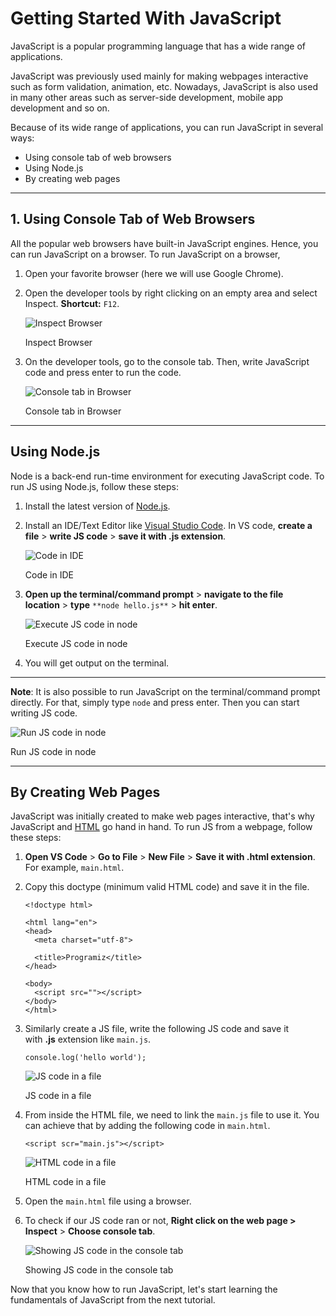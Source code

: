 # Getting Started With JavaScript

JavaScript is a popular programming language that has a wide range of applications.

JavaScript was previously used mainly for making webpages interactive such as form validation, animation, etc. Nowadays, JavaScript is also used in many other areas such as server-side development, mobile app development and so on.

Because of its wide range of applications, you can run JavaScript in several ways:

- Using console tab of web browsers
- Using Node.js
- By creating web pages

---

## 1. Using Console Tab of Web Browsers

All the popular web browsers have built-in JavaScript engines. Hence, you can run JavaScript on a browser. To run JavaScript on a browser,

1. Open your favorite browser (here we will use Google Chrome).
2. Open the developer tools by right clicking on an empty area and select Inspect. **Shortcut:** `F12`.
    
    ![Inspect Browser](https://www.programiz.com/sites/tutorial2program/files/inspect-browser.png "Inspect Browser")
    
    Inspect Browser
    
3. On the developer tools, go to the console tab. Then, write JavaScript code and press enter to run the code.
    
    ![Console tab in Browser](https://www.programiz.com/sites/tutorial2program/files/console-tab-browser.png "Console tab in Browser")
    
    Console tab in Browser
    

---

## Using Node.js

Node is a back-end run-time environment for executing JavaScript code. To run JS using Node.js, follow these steps:

1. Install the latest version of [Node.js](https://nodejs.org/en/).
2. Install an IDE/Text Editor like [Visual Studio Code](https://code.visualstudio.com/). In VS code, **create a file** > **write JS code** > **save it with .js extension**.
    
    ![Code in IDE](https://www.programiz.com/sites/tutorial2program/files/hello-node-ide.png "Code in IDE")
    
    Code in IDE
    
3. **Open up the terminal/command prompt** > **navigate to the file location** > **type** `**node hello.js**` > **hit enter**.
    
    ![Execute JS code in node](https://www.programiz.com/sites/tutorial2program/files/node-execute.png "Execute JS code in node")
    
    Execute JS code in node
    
4. You will get output on the terminal.

---

**Note**: It is also possible to run JavaScript on the terminal/command prompt directly. For that, simply type `node` and press enter. Then you can start writing JS code.

![Run JS code in node](https://www.programiz.com/sites/tutorial2program/files/run-node.png "Run JS code in node")

Run JS code in node

---

## By Creating Web Pages

JavaScript was initially created to make web pages interactive, that's why JavaScript and [HTML](https://www.programiz.com/html) go hand in hand. To run JS from a webpage, follow these steps:

1. **Open VS Code** > **Go to File** > **New File** > **Save it with .html extension**. For example, `main.html`.
2. Copy this doctype (minimum valid HTML code) and save it in the file.
    
    ```
    <!doctype html>
    
    <html lang="en">
    <head>
      <meta charset="utf-8">
    
      <title>Programiz</title>
    </head>
    
    <body>
      <script src=""></script>
    </body>
    </html>
    ```
    
3. Similarly create a JS file, write the following JS code and save it with **.js** extension like `main.js`.
    
    ```
    console.log('hello world');
    ```
    
    ![JS code in a file](https://www.programiz.com/sites/tutorial2program/files/main-js.png "JS code in a file")
    
    JS code in a file
    
4. From inside the HTML file, we need to link the `main.js` file to use it. You can achieve that by adding the following code in `main.html`.
    
    ```
    <script scr="main.js"></script>
    ```
    
    ![HTML code in a file](https://www.programiz.com/sites/tutorial2program/files/main-html.png "HTML code in a file")
    
    HTML code in a file
    
5. Open the `main.html` file using a browser.
6. To check if our JS code ran or not, **Right click on the web page > Inspect** > **Choose console tab**.
    
    ![Showing JS code in the console tab](https://www.programiz.com/sites/tutorial2program/files/console-tab.png "Showing JS code in the console tab")
    
    Showing JS code in the console tab
    

Now that you know how to run JavaScript, let's start learning the fundamentals of JavaScript from the next tutorial.